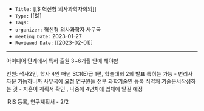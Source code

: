   
  
-   `Title:` [[$ 혁신형 의사과학자회의]]
-   `Type:` [[$]]
-   `Tags:`
-   `organizer:` 혁신형 의사과학자 사무국
-   `meeting Date:` 2023-01-27
-   `Reviewed Date:` [[2023-02-01]]

---
아이디어 단계에서 특허 출원
3~6개월 안에 해야함

인원: 석사2인, 학사 4인 매년 SCI(E)급 1편, 학술대회 2회 발표
특허는 가능 - 변리사 자문 가능하니까 사무국에 요청
연구원들 전부 과학기술인 등록
식약처 기술문서작성하는 것 - 지훈이 계획서 확인 , 나중에 4년차에 업체에 맡길 예정

IRIS 등록, 연구계획서 - 2/2